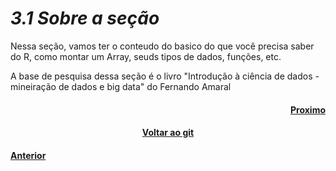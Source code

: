 <h1><b><i>3.1 Sobre a seção</i></b></h1>
<p>Nessa seção, vamos ter o conteudo do basico do que você precisa saber do R, como montar um Array, seuds tipos de dados, funções, etc.</p>

<p>A base de pesquisa dessa seção é o livro "Introdução à ciência de dados - mineiração de dados e big data" do Fernando Amaral</p>

<h4 align="Right"><a href="">Proximo</a></h4>
<h4 align="Center"><a href="https://github.com/SaLandini/r4noobs">Voltar ao git</a></h4>
<h4><a href="https://github.com/SaLandini/r4noobs/blob/master/ambiente_conf/instal_rstudio.md">Anterior</a></h4>